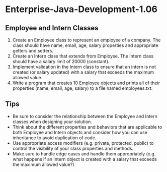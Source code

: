 # Enterprise-Java-Development-1.06

## Employee and Intern Classes
1. Create an Employee class to represent an employee of a company. The class should have name, email, age, salary properties and appropriate getters and setters.
2. Create an Intern class that extends from Employee. The Intern class should have a salary limit of 20000 (constant).
3. Implement validation in the Intern class to ensure that an intern is not created (or salary updated) with a salary that exceeds the maximum allowed value.
4. Write a program that creates 10 Employee objects and prints all of their properties (name, email, age, salary) to a file named employees.txt.

## Tips
- Be sure to consider the relationship between the Employee and Intern classes when designing your solution.
- Think about the different properties and behaviors that are applicable to both Employee and Intern objects and consider how you can use inheritance to avoid duplication of code.
- Use appropriate access modifiers (e.g. private, protected, public) to control the visibility of your class properties and methods.
- Make sure to handle edge cases and handle them appropriately (e.g. what happens if an Intern object is created with a salary that exceeds the maximum allowed value?)
